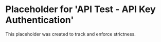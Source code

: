 ﻿# Placeholder for 'API Test - API Key Authentication'
This placeholder was created to track and enforce strictness.
